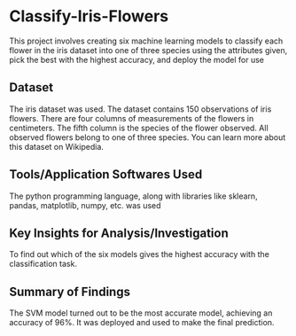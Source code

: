 # Classify-Iris-Flowers
This project involves creating six machine learning models to classify each flower in the iris dataset into one of three species using the attributes given, pick the best with the highest accuracy, and deploy the model for use

## Dataset
The iris dataset was used. The dataset contains 150 observations of iris flowers. There are four columns of measurements of the flowers in centimeters. The fifth column is the species of the flower observed. All observed flowers belong to one of three species. You can learn more about this dataset on Wikipedia.

## Tools/Application Softwares Used
The python programming language, along with libraries like sklearn, pandas, matplotlib, numpy, etc. was used

## Key Insights for Analysis/Investigation
To find out which of the six models gives the highest accuracy with the classification task.

## Summary of Findings
The SVM model turned out to be the most accurate model, achieving an accuracy of 96%. It was deployed and used to make the final prediction.

